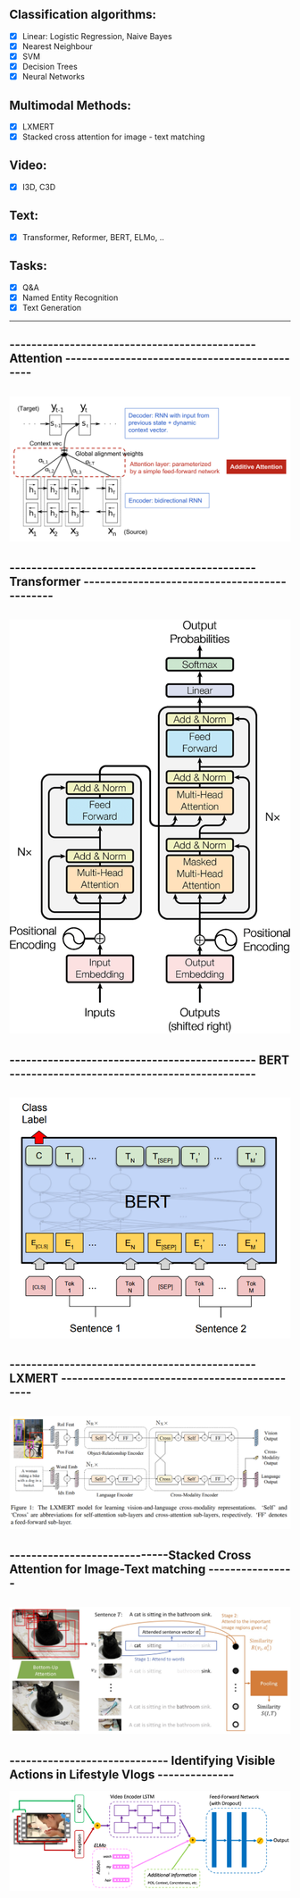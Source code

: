 ## Classification algorithms: 
- [x] Linear: Logistic Regression, Naive Bayes
- [x] Nearest Neighbour
- [x] SVM 
- [x] Decision Trees
- [x] Neural Networks

## Multimodal Methods:
- [x] LXMERT
- [x] Stacked cross attention for image - text matching

## Video:
- [x] I3D, C3D
## Text:
- [x] Transformer, Reformer, BERT, ELMo, .. 
## Tasks:
- [x] Q&A
- [x] Named Entity Recognition
- [x] Text Generation

----------------------------------------------------------------------------------------------------------
---------------------------------------------   Attention    ---------------------------------------------
----------------------------------------------------------------------------------------------------------
![alt text](https://github.com/OanaIgnat/coding_practice/blob/master/img/encoder-decoder-attention.png)
----------------------------------------------------------------------------------------------------------
---------------------------------------------   Transformer    ---------------------------------------------
----------------------------------------------------------------------------------------------------------

![alt text](https://github.com/OanaIgnat/coding_practice/blob/master/img/transformer.png)
----------------------------------------------------------------------------------------------------------
---------------------------------------------   BERT    ---------------------------------------------
----------------------------------------------------------------------------------------------------------
![alt text](https://github.com/OanaIgnat/coding_practice/blob/master/img/bert.png)
----------------------------------------------------------------------------------------------------------
---------------------------------------------   LXMERT    ---------------------------------------------
----------------------------------------------------------------------------------------------------------
![alt text](https://github.com/OanaIgnat/coding_practice/blob/master/img/lxmert.png)
----------------------------------------------------------------------------------------------------------
-----------------------------Stacked Cross Attention for Image-Text matching    ----------------
----------------------------------------------------------------------------------------------------------
![alt text](https://github.com/OanaIgnat/coding_practice/blob/master/img/SCAi2t.jpg)
----------------------------------------------------------------------------------------------------------
----------------------------- Identifying Visible Actions in Lifestyle Vlogs    --------------
----------------------------------------------------------------------------------------------------------
![alt text](https://github.com/OanaIgnat/coding_practice/blob/master/img/my_proj1.png)



